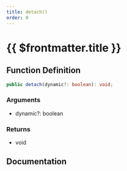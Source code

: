```yaml
---
title: detach()
order: 0
---
```


# {{ $frontmatter.title }}

<!--@include: ./detach_partial_header.md-->

## Function Definition

```ts
public detach(dynamic?: boolean): void;
```

### Arguments

* dynamic?: boolean

### Returns

* void

## Documentation

<!--@include: ./detach_partial_footer.md-->
